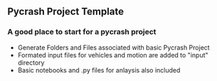 Pycrash Project Template
--------------------------------

### A good place to start for a pycrash project

- Generate Folders and Files associated with basic Pycrash Project
- Formated input files for vehicles and motion are added to "input" directory
- Basic notebooks and .py files for anlaysis also included
